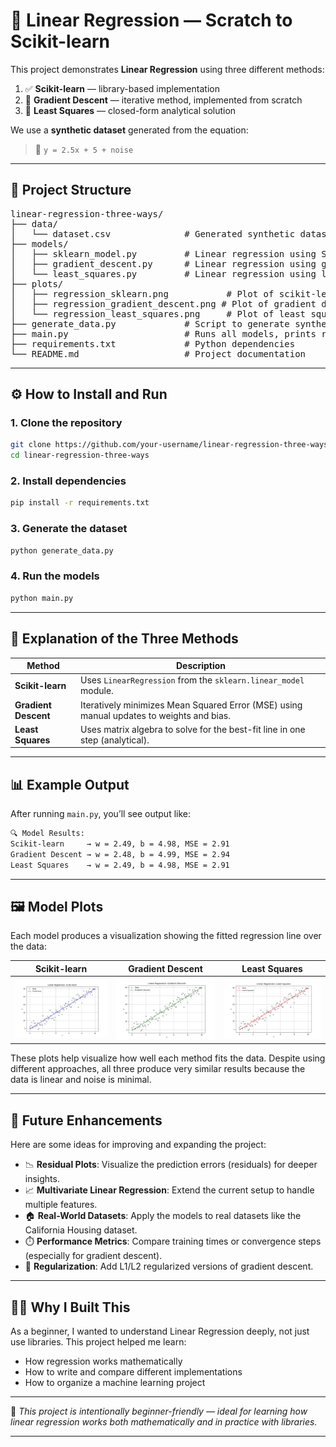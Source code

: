 # 🔢 Linear Regression — Scratch to Scikit-learn

This project demonstrates **Linear Regression** using three different methods:

1. ✅ **Scikit-learn** — library-based implementation  
2. 🔧 **Gradient Descent** — iterative method, implemented from scratch  
3. 🧮 **Least Squares** — closed-form analytical solution  

We use a **synthetic dataset** generated from the equation:

> 🧾 `y = 2.5x + 5 + noise`

---

## 📁 Project Structure

<pre>
linear-regression-three-ways/
├── data/
│   └── dataset.csv              # Generated synthetic dataset
├── models/
│   ├── sklearn_model.py         # Linear regression using Scikit-learn
│   ├── gradient_descent.py      # Linear regression using gradient descent (from scratch)
│   └── least_squares.py         # Linear regression using least squares (analytical method)
├── plots/
│   ├── regression_sklearn.png           # Plot of scikit-learn model
│   ├── regression_gradient_descent.png # Plot of gradient descent model
│   └── regression_least_squares.png     # Plot of least squares model
├── generate_data.py             # Script to generate synthetic dataset
├── main.py                      # Runs all models, prints results, and saves plots
├── requirements.txt             # Python dependencies
└── README.md                    # Project documentation
</pre>

---

## ⚙️ How to Install and Run

### 1. Clone the repository
```bash
git clone https://github.com/your-username/linear-regression-three-ways.git
cd linear-regression-three-ways
```

### 2. Install dependencies
```bash
pip install -r requirements.txt
```

### 3. Generate the dataset
```bash
python generate_data.py
```

### 4. Run the models
```bash
python main.py
```

---

## 🧠 Explanation of the Three Methods

| Method           | Description                                                                 |
|------------------|-----------------------------------------------------------------------------|
| **Scikit-learn** | Uses `LinearRegression` from the `sklearn.linear_model` module.            |
| **Gradient Descent** | Iteratively minimizes Mean Squared Error (MSE) using manual updates to weights and bias. |
| **Least Squares** | Uses matrix algebra to solve for the best-fit line in one step (analytical). |

---

## 📊 Example Output

After running `main.py`, you’ll see output like:
```bash
🔍 Model Results:
Scikit-learn     → w = 2.49, b = 4.98, MSE = 2.91
Gradient Descent → w = 2.48, b = 4.99, MSE = 2.94
Least Squares    → w = 2.49, b = 4.98, MSE = 2.91
```

---

## 🖼️ Model Plots

Each model produces a visualization showing the fitted regression line over the data:

| Scikit-learn | Gradient Descent | Least Squares |
|--------------|------------------|----------------|
| ![Scikit-learn](plots/regression_scikit-learn.png) | ![Gradient Descent](plots/regression_gradient_descent.png) | ![Least Squares](plots/regression_least_squares.png) |

These plots help visualize how well each method fits the data. Despite using different approaches, all three produce very similar results because the data is linear and noise is minimal.

---

## 🚀 Future Enhancements

Here are some ideas for improving and expanding the project:

- 📉 **Residual Plots**: Visualize the prediction errors (residuals) for deeper insights.
- 📈 **Multivariate Linear Regression**: Extend the current setup to handle multiple features.
- 🏠 **Real-World Datasets**: Apply the models to real datasets like the California Housing dataset.
- ⏱️ **Performance Metrics**: Compare training times or convergence steps (especially for gradient descent).
- 🧪 **Regularization**: Add L1/L2 regularized versions of gradient descent.

---

## 🙋‍♂️ Why I Built This

As a beginner, I wanted to understand Linear Regression deeply, not just use libraries. This project helped me learn:
- How regression works mathematically
- How to write and compare different implementations
- How to organize a machine learning project

---

🧠 *This project is intentionally beginner-friendly — ideal for learning how linear regression works both mathematically and in practice with libraries.*

---